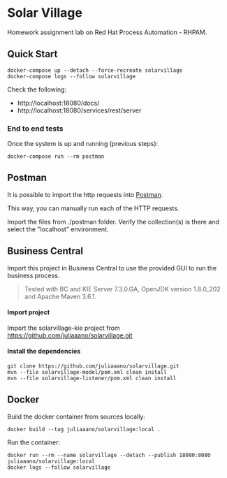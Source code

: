 # Solar Village

Homework assignment lab on Red Hat Process Automation - RHPAM.

## Quick Start

```
docker-compose up --detach --force-recreate solarvillage
docker-compose logs --follow solarvillage
```

Check the following:
* http://localhost:18080/docs/
* http://localhost:18080/services/rest/server

### End to end tests

Once the system is up and running (previous steps):

```
docker-compose run --rm postman
```

## Postman

It is possible to import the http requests into [Postman](https://www.getpostman.com/).

This way, you can manually run each of the HTTP requests.

Import the files from ./postman folder. Verify the collection(s) is there and select the "localhost" environment.

## Business Central

Import this project in Business Central to use the provided GUI to run the business process.

> Tested with BC and KIE Server 7.3.0.GA, OpenJDK version 1.8.0_202 and Apache Maven 3.6.1.

#### Import project

Import the solarvillage-kie project from https://github.com/juliaaano/solarvillage.git

#### Install the dependencies

```
git clone https://github.com/juliaaano/solarvillage.git
mvn --file solarvillage-model/pom.xml clean install
mvn --file solarvillage-listener/pom.xml clean install
```

## Docker

Build the docker container from sources locally:

```
docker build --tag juliaaano/solarvillage:local .
```

Run the container:

```
docker run --rm --name solarvillage --detach --publish 18080:8080 juliaaano/solarvillage:local
docker logs --follow solarvillage
```
